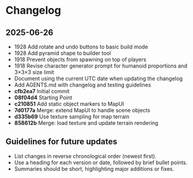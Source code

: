 # Changelog

## 2025-06-26
- 1928 Add rotate and undo buttons to basic build mode
- 1928 Add pyramid shape to builder tool
- 1918 Prevent objects from spawning on top of players
- 1918 Revise character generator prompt for humanoid proportions and 3×3×3 size limit
- Document using the current UTC date when updating the changelog
- Add AGENTS.md with changelog and testing guidelines
- **cfb2ea7** Initial commit
- **08f04d4** Starting Point
- **c210851** Add static object markers to MapUI
- **7d0177a** Merge: extend MapUI to handle scene objects
- **d335b69** Use texture sampling for map terrain
- **858612b** Merge: load texture and update terrain rendering

## Guidelines for future updates
- List changes in reverse chronological order (newest first).
- Use a heading for each version or date, followed by brief bullet points.
- Summaries should be short, highlighting major additions or fixes.